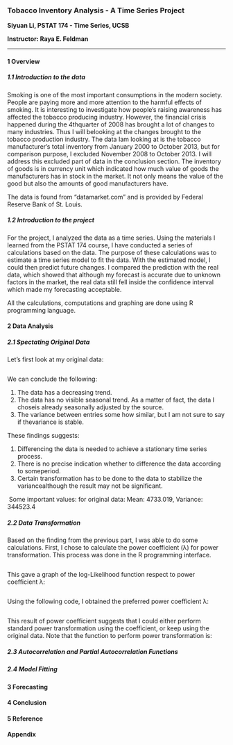 ### Tobacco Inventory Analysis - A Time Series Project

**Siyuan Li, PSTAT 174 - Time Series, UCSB**

**Instructor: Raya E. Feldman**

***

#### 1 Overview

##### 1.1 Introduction to the data

Smoking is one of the most important consumptions in the modern society. People are paying more and more attention to the harmful effects of smoking. It is interesting to investigate how people’s raising awareness has affected the tobacco producing industry. However, the financial crisis happened during the 4thquarter of 2008 has brought a lot of changes to many industries. Thus I will belooking at the changes brought to the tobacco production industry. The data Iam looking at is the tobacco manufacturer’s total inventory from January 2000 to October 2013, but for comparison purpose, I excluded November 2008 to October 2013. I will address this excluded part of data in the conclusion section. The inventory of goods is in currency unit which indicated how much value of goods the manufacturers has in stock in the market. It not only means the value of the good but also the amounts of good manufacturers have.

The data is found from “datamarket.com” and is provided by Federal Reserve Bank of St. Louis.

##### 1.2 Introduction to the project

For the project, I analyzed the data as a time series. Using the materials I learned from the PSTAT 174 course, I have conducted a series of calculations based on the data. The purpose of these calculations was to estimate a time series model to fit the data. With the estimated model, I could then predict future changes. I compared the prediction with the real data, which showed that although my forecast is accurate due to unknown factors in the market, the real data still fell inside the confidence interval which made my forecasting acceptable. 

All the calculations, computations and graphing are done using R programming language. 

#### 2 Data Analysis

##### 2.1 Spectating Original Data

Let’s first look at my original data:

![]()

We can conclude the following:

1. The data has a decreasing trend.
2. The data has no visible seasonal trend. As a matter of fact, the data I choseis already seasonally adjusted by the source.
3. The variance between entries some how similar, but I am not sure to say if thevariance is stable.

These findings suggests:

1. Differencing the data is needed to achieve a stationary time series process.
2. There is no precise indication whether to difference the data according to someperiod.
3. Certain transformation has to be done to the data to stabilize the variancealthough the result may not be significant.

 Some important values: for original data: Mean: 4733.019, Variance: 344523.4 

##### 2.2 Data Transformation

Based on the finding from the previous part, I was able to do some calculations.
First, I chose to calculate the power coefficient (λ) for power transformation. This process was done in the R programming interface.

![]()

This gave a graph of the log-Likelihood function respect to power coefficient λ:

![]()

Using the following code, I obtained the preferred power coefficient λ:

![]()

This result of power coefficient suggests that I could either perform standard power transformation using the coefficient, or keep using the original data. Note that the function to perform power transformation is:

##### 2.3 Autocorrelation and Partial Autocorrelation Functions

##### 2.4 Model Fitting

#### 3 Forecasting

#### 4 Conclusion

#### 5 Reference

#### Appendix


